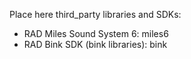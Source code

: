 Place here third_party libraries and SDKs:

* RAD Miles Sound System 6: miles6
* RAD Bink SDK (bink libraries): bink